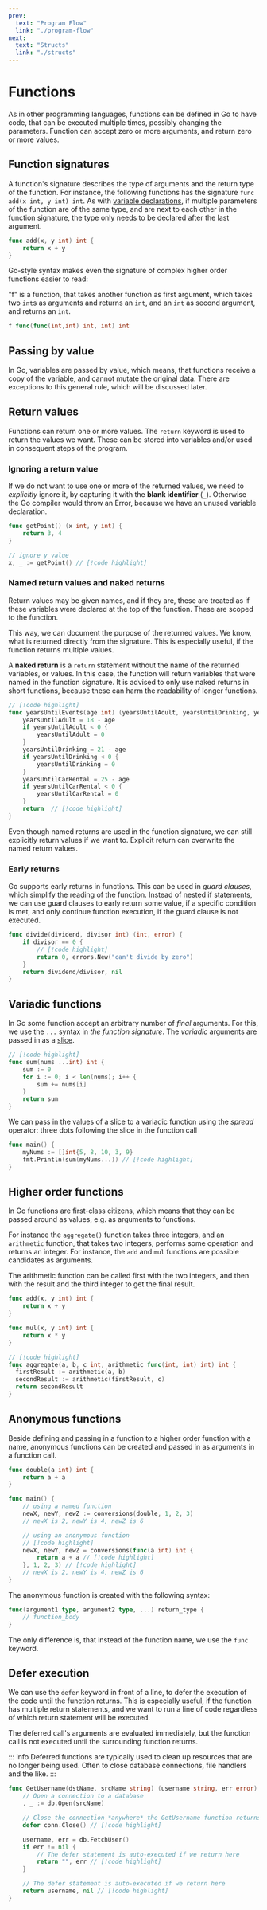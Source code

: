 ```yaml
---
prev:
  text: "Program Flow"
  link: "./program-flow"
next:
  text: "Structs"
  link: "./structs"
---
```


# Functions

As in other programming languages, functions can be defined in Go to have code, that can be executed multiple times, possibly changing the parameters.
Function can accept zero or more arguments, and return zero or more values.

## Function signatures

A function's signature describes the type of arguments and the return type of the function. For instance, the following functions has the signature `func add(x int, y int) int`. As with [variable declarations](./variables#variable-declaration), if multiple parameters of the function are of the same type, and are next to each other in the function signature, the type only needs to be declared after the last argument.

```go
func add(x, y int) int {
    return x + y
}
```

Go-style syntax makes even the signature of complex higher order functions easier to read:

"f" is a function, that takes another function as first argument, which takes two `int`s as arguments and returns an `int`, and an `int` as second argument, and returns an `int`.

```go
f func(func(int,int) int, int) int
```

## Passing by value

In Go, variables are passed by value, which means, that functions receive a copy of the variable, and cannot mutate the original data. There are exceptions to this general rule, which will be discussed later.

## Return values

Functions can return one or more values. The `return` keyword is used to return the values we want. These can be stored into variables and/or used in consequent steps of the program.

### Ignoring a return value

If we do not want to use one or more of the returned values, we need to _explicitly_ ignore it, by capturing it with the **blank identifier** (`_`). Otherwise the Go compiler would throw an Error, because we have an unused variable declaration.

```go
func getPoint() (x int, y int) {
    return 3, 4
}

// ignore y value
x, _ := getPoint() // [!code highlight]
```

### Named return values and naked returns

Return values may be given names, and if they are, these are treated as if these variables were declared at the top of the function. These are scoped to the function.

This way, we can document the purpose of the returned values. We know, what is returned directly from the signature. This is especially useful, if the function returns multiple values.

A **naked return** is a `return` statement without the name of the returned variables, or values. In this case, the function will return variables that were named in the function signature. It is advised to only use naked returns in short functions, because these can harm the readability of longer functions.

```go
// [!code highlight]
func yearsUntilEvents(age int) (yearsUntilAdult, yearsUntilDrinking, yearsUntilCarRental int) {
    yearsUntilAdult = 18 - age
    if yearsUntilAdult < 0 {
        yearsUntilAdult = 0
    }
    yearsUntilDrinking = 21 - age
    if yearsUntilDrinking < 0 {
        yearsUntilDrinking = 0
    }
    yearsUntilCarRental = 25 - age
    if yearsUntilCarRental < 0 {
        yearsUntilCarRental = 0
    }
    return  // [!code highlight]
}
```

Even though named returns are used in the function signature, we can still explicitly return values if we want to. Explicit return can overwrite the named return values.

### Early returns

Go supports early returns in functions. This can be used in _guard clauses_, which simplify the reading of the function. Instead of nested if statements, we can use guard clauses to early return some value, if a specific condition is met, and only continue function execution, if the guard clause is not executed.

```go
func divide(dividend, divisor int) (int, error) {
    if divisor == 0 {
        // [!code highlight]
        return 0, errors.New("can't divide by zero")
    }
    return dividend/divisor, nil
}
```

## Variadic functions

In Go some function accept an arbitrary number of _final_ arguments. For this, we use the `...` syntax in _the function signature_. The _variadic_ arguments are passed in as a [slice](./arrays#slices).

```go
// [!code highlight]
func sum(nums ...int) int {
    sum := 0
    for i := 0; i < len(nums); i++ {
        sum += nums[i]
    }
    return sum
}
```

We can pass in the values of a slice to a variadic function using the _spread_ operator: three dots following the slice in the function call

```go
func main() {
    myNums := []int{5, 8, 10, 3, 9}
    fmt.Println(sum(myNums...)) // [!code highlight]
}

```

## Higher order functions

In Go functions are first-class citizens, which means that they can be passed around as values, e.g. as arguments to functions.

For instance the `aggregate()` function takes three integers, and an `arithmetic` function, that takes two integers, performs some operation and returns an integer. For instance, the `add` and `mul` functions are possible candidates as arguments.

The arithmetic function can be called first with the two integers, and then with the result and the third integer to get the final result.

```go
func add(x, y int) int {
    return x + y
}

func mul(x, y int) int {
    return x * y
}

// [!code highlight]
func aggregate(a, b, c int, arithmetic func(int, int) int) int {
  firstResult := arithmetic(a, b)
  secondResult := arithmetic(firstResult, c)
  return secondResult
}
```

## Anonymous functions

Beside defining and passing in a function to a higher order function with a name, anonymous functions can be created and passed in as arguments in a function call.

```go
func double(a int) int {
    return a + a
}

func main() {
    // using a named function
    newX, newY, newZ := conversions(double, 1, 2, 3)
    // newX is 2, newY is 4, newZ is 6

    // using an anonymous function
    // [!code highlight]
    newX, newY, newZ = conversions(func(a int) int {
        return a + a // [!code highlight]
    }, 1, 2, 3) // [!code highlight]
    // newX is 2, newY is 4, newZ is 6
}
```

The anonymous function is created with the following syntax:

```go
func(argument1 type, argument2 type, ...) return_type {
    // function_body
}
```

The only difference is, that instead of the function name, we use the `func` keyword.

## Defer execution

We can use the `defer` keyword in front of a line, to defer the execution of the code until the function returns. This is especially useful, if the function has multiple return statements, and we want to run a line of code regardless of which return statement will be executed.

The deferred call's arguments are evaluated immediately, but the function call is not executed until the surrounding function returns.

::: info
Deferred functions are typically used to clean up resources that are no longer being used. Often to close database connections, file handlers and the like.
:::

```go
func GetUsername(dstName, srcName string) (username string, err error) {
    // Open a connection to a database
    , _ := db.Open(srcName)

    // Close the connection *anywhere* the GetUsername function returns
    defer conn.Close() // [!code highlight]

    username, err = db.FetchUser()
    if err != nil {
        // The defer statement is auto-executed if we return here
        return "", err // [!code highlight]
    }

    // The defer statement is auto-executed if we return here
    return username, nil // [!code highlight]
}
```
